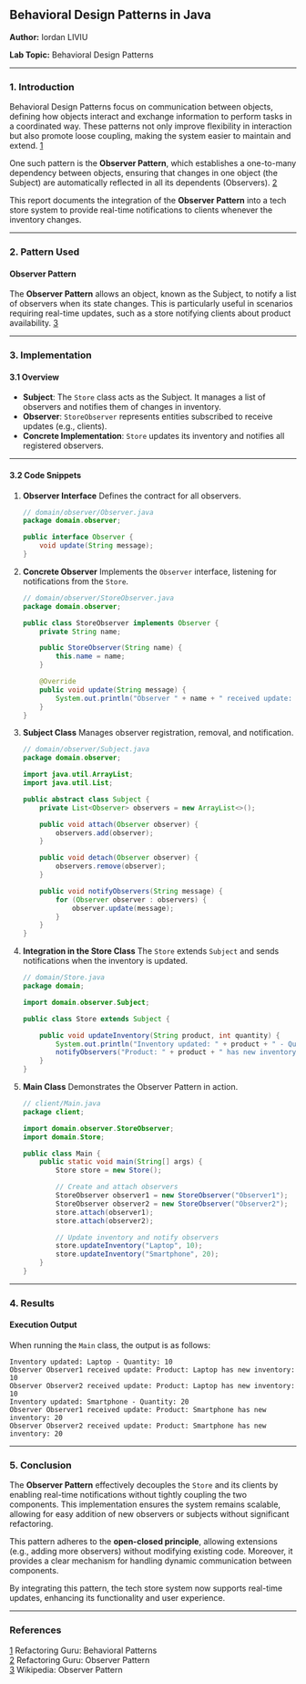 ## Behavioral Design Patterns in Java

**Author:** Iordan LIVIU

**Lab Topic:** Behavioral Design Patterns

---

### 1. Introduction

Behavioral Design Patterns focus on communication between objects, defining how objects interact and exchange information to perform tasks in a coordinated way. These patterns not only improve flexibility in interaction but also promote loose coupling, making the system easier to maintain and extend. [1](https://refactoring.guru/design-patterns/behavioral-patterns)

One such pattern is the **Observer Pattern**, which establishes a one-to-many dependency between objects, ensuring that changes in one object (the Subject) are automatically reflected in all its dependents (Observers). [2](https://refactoring.guru/design-patterns/observer)

This report documents the integration of the **Observer Pattern** into a tech store system to provide real-time notifications to clients whenever the inventory changes.

---

### 2. Pattern Used

#### **Observer Pattern**

The **Observer Pattern** allows an object, known as the Subject, to notify a list of observers when its state changes. This is particularly useful in scenarios requiring real-time updates, such as a store notifying clients about product availability. [3](https://refactoring.guru/design-patterns/observer)

---

### 3. Implementation

#### **3.1 Overview**

- **Subject**: The `Store` class acts as the Subject. It manages a list of observers and notifies them of changes in inventory.
- **Observer**: `StoreObserver` represents entities subscribed to receive updates (e.g., clients).
- **Concrete Implementation**: `Store` updates its inventory and notifies all registered observers.

---

#### **3.2 Code Snippets**

1. **Observer Interface** Defines the contract for all observers.

    ```java
    // domain/observer/Observer.java
    package domain.observer;
    
    public interface Observer {
        void update(String message);
    }
    ```

2. **Concrete Observer** Implements the `Observer` interface, listening for notifications from the `Store`.

    ```java
    // domain/observer/StoreObserver.java
    package domain.observer;
    
    public class StoreObserver implements Observer {
        private String name;
    
        public StoreObserver(String name) {
            this.name = name;
        }
    
        @Override
        public void update(String message) {
            System.out.println("Observer " + name + " received update: " + message);
        }
    }
    ```

3. **Subject Class** Manages observer registration, removal, and notification.

    ```java
    // domain/observer/Subject.java
    package domain.observer;
    
    import java.util.ArrayList;
    import java.util.List;
    
    public abstract class Subject {
        private List<Observer> observers = new ArrayList<>();
    
        public void attach(Observer observer) {
            observers.add(observer);
        }
    
        public void detach(Observer observer) {
            observers.remove(observer);
        }
    
        public void notifyObservers(String message) {
            for (Observer observer : observers) {
                observer.update(message);
            }
        }
    }
    ```

4. **Integration in the Store Class** The `Store` extends `Subject` and sends notifications when the inventory is updated.

    ```java
    // domain/Store.java
    package domain;
    
    import domain.observer.Subject;
    
    public class Store extends Subject {
    
        public void updateInventory(String product, int quantity) {
            System.out.println("Inventory updated: " + product + " - Quantity: " + quantity);
            notifyObservers("Product: " + product + " has new inventory: " + quantity);
        }
    }
    ```

5. **Main Class** Demonstrates the Observer Pattern in action.

    ```java
    // client/Main.java
    package client;
    
    import domain.observer.StoreObserver;
    import domain.Store;
    
    public class Main {
        public static void main(String[] args) {
            Store store = new Store();
    
            // Create and attach observers
            StoreObserver observer1 = new StoreObserver("Observer1");
            StoreObserver observer2 = new StoreObserver("Observer2");
            store.attach(observer1);
            store.attach(observer2);
    
            // Update inventory and notify observers
            store.updateInventory("Laptop", 10);
            store.updateInventory("Smartphone", 20);
        }
    }
    ```


---

### 4. Results

#### **Execution Output**

When running the `Main` class, the output is as follows:

```
Inventory updated: Laptop - Quantity: 10
Observer Observer1 received update: Product: Laptop has new inventory: 10
Observer Observer2 received update: Product: Laptop has new inventory: 10
Inventory updated: Smartphone - Quantity: 20
Observer Observer1 received update: Product: Smartphone has new inventory: 20
Observer Observer2 received update: Product: Smartphone has new inventory: 20
```

---

### 5. Conclusion

The **Observer Pattern** effectively decouples the `Store` and its clients by enabling real-time notifications without tightly coupling the two components. This implementation ensures the system remains scalable, allowing for easy addition of new observers or subjects without significant refactoring.

This pattern adheres to the **open-closed principle**, allowing extensions (e.g., adding more observers) without modifying existing code. Moreover, it provides a clear mechanism for handling dynamic communication between components.

By integrating this pattern, the tech store system now supports real-time updates, enhancing its functionality and user experience.

---

### References

[1](https://refactoring.guru/design-patterns/behavioral-patterns) Refactoring Guru: Behavioral Patterns  
[2](https://refactoring.guru/design-patterns/observer) Refactoring Guru: Observer Pattern  
[3](https://en.wikipedia.org/wiki/Observer_pattern) Wikipedia: Observer Pattern
